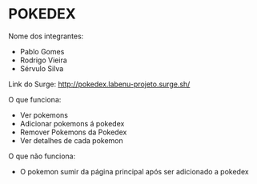 # POKEDEX

Nome dos integrantes: 
- Pablo Gomes
- Rodrigo Vieira
- Sérvulo Silva

Link do Surge: http://pokedex.labenu-projeto.surge.sh/

O que funciona:
- Ver pokemons
- Adicionar pokemons á pokedex
- Remover Pokemons da Pokedex
- Ver detalhes de cada pokemon

O que não funciona: 
- O pokemon sumir da página principal após ser adicionado a pokedex
